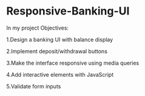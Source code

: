 # Responsive-Banking-UI
In my project Objectives:

1.Design a banking UI with balance display

2.Implement deposit/withdrawal buttons

3.Make the interface responsive using media queries

4.Add interactive elements with JavaScript

5.Validate form inputs
